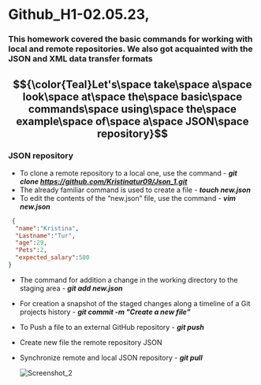 # Github_H1-02.05.23,

### This homework covered the basic commands for working with local and remote repositories. We also got acquainted with the JSON and XML data transfer formats
## $${\color{Teal}Let's\space take\space a\space look\space at\space the\space basic\space commands\space using\space the\space example\space of\space a\space JSON\space repository}$$ 

### JSON repository
+ To clone a remote repository to a local one, use the command - ***git clone https://github.com/Kristinatur09/Json_1.git***
+ The already familiar command is used to create a file - ***touch new.json***
+ To edit the contents of the “new.json” file, use the command - ***vim new.json***

 ```json
  { 
   "name":"Kristina",
   "Lastname":"Tur",
   "age":29,
   "Pets":2, 
   "expected_salary":500
}
```
+ The command for  addition a change in the working directory to the staging area - ***git add new.json***
+ For creation a snapshot of the staged changes along a timeline of a Git projects history - ***git commit -m "Create a new file"***
+ To Push a file to an external GitHub repository - ***git push***
+ Create new file the remote repository JSON 
+ Synchronize remote and local JSON repository - ***git pull***

     ![Screenshot_2](https://user-images.githubusercontent.com/97529029/235935119-c8227543-9ff7-44b4-a4f5-e5576da83681.png)
